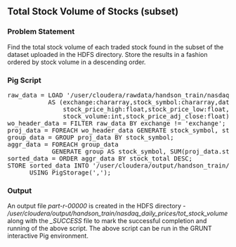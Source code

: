 ## Total Stock Volume of Stocks (subset)

### Problem Statement
Find the total stock volume of each traded stock found in the subset of the dataset uploaded in the HDFS directory. Store the results in a fashion ordered by stock volume in a descending order.

### Pig Script
<pre>
raw_data = LOAD '/user/cloudera/rawdata/handson_train/nasdaq_daily_prices' using PigStorage(',')
           AS (exchange:chararray,stock_symbol:chararray,date:chararray,stock_price_open:float,
               stock_price_high:float,stock_price_low:float,stock_price_close:float,
               stock_volume:int,stock_price_adj_close:float);
wo_header_data = FILTER raw_data BY exchange != 'exchange';
proj_data = FOREACH wo_header_data GENERATE stock_symbol, stock_volume;
group_data = GROUP proj_data BY stock_symbol;
aggr_data = FOREACH group_data 
            GENERATE group AS stock_symbol, SUM(proj_data.stock_volume) AS stock_total;
sorted_data = ORDER aggr_data BY stock_total DESC;
STORE sorted_data INTO '/user/cloudera/output/handson_train/nasdaq_daily_prices/tot_stock_volume'
      USING PigStorage(',');
</pre>

### Output
An output file <i>part-r-00000</i> is created in the HDFS directory - <i>/user/cloudera/output/handson_train/nasdaq_daily_prices/tot_stock_volume</i> along with the <i>_SUCCESS</i> file to mark the successful completion and running of the above script. The above script can be run in the GRUNT interactive Pig environment.
